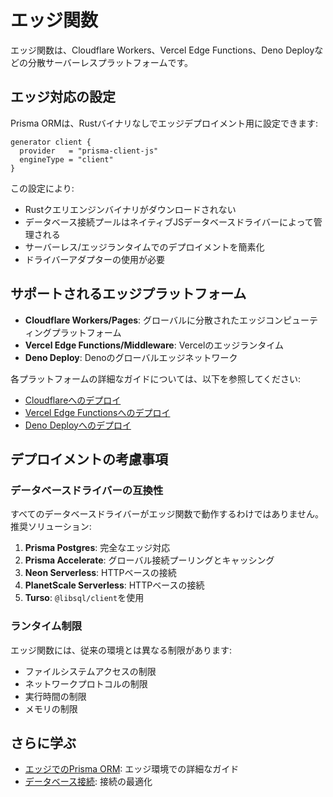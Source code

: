 # エッジ関数

エッジ関数は、Cloudflare Workers、Vercel Edge Functions、Deno Deployなどの分散サーバーレスプラットフォームです。

## エッジ対応の設定

Prisma ORMは、Rustバイナリなしでエッジデプロイメント用に設定できます:

```prisma
generator client {
  provider   = "prisma-client-js"
  engineType = "client"
}
```

この設定により:
- Rustクエリエンジンバイナリがダウンロードされない
- データベース接続プールはネイティブJSデータベースドライバーによって管理される
- サーバーレス/エッジランタイムでのデプロイメントを簡素化
- ドライバーアダプターの使用が必要

## サポートされるエッジプラットフォーム

- **Cloudflare Workers/Pages**: グローバルに分散されたエッジコンピューティングプラットフォーム
- **Vercel Edge Functions/Middleware**: Vercelのエッジランタイム
- **Deno Deploy**: Denoのグローバルエッジネットワーク

各プラットフォームの詳細なガイドについては、以下を参照してください:

- [Cloudflareへのデプロイ](/docs/orm/prisma-client/deployment/edge/deploy-to-cloudflare)
- [Vercel Edge Functionsへのデプロイ](/docs/orm/prisma-client/deployment/edge/deploy-to-vercel)
- [Deno Deployへのデプロイ](/docs/orm/prisma-client/deployment/edge/deploy-to-deno-deploy)

## デプロイメントの考慮事項

### データベースドライバーの互換性

すべてのデータベースドライバーがエッジ関数で動作するわけではありません。推奨ソリューション:

1. **Prisma Postgres**: 完全なエッジ対応
2. **Prisma Accelerate**: グローバル接続プーリングとキャッシング
3. **Neon Serverless**: HTTPベースの接続
4. **PlanetScale Serverless**: HTTPベースの接続
5. **Turso**: `@libsql/client`を使用

### ランタイム制限

エッジ関数には、従来の環境とは異なる制限があります:

- ファイルシステムアクセスの制限
- ネットワークプロトコルの制限
- 実行時間の制限
- メモリの制限

## さらに学ぶ

- [エッジでのPrisma ORM](/docs/orm/prisma-client/deployment/edge/overview): エッジ環境での詳細なガイド
- [データベース接続](/docs/orm/prisma-client/setup-and-configuration/databases-connections): 接続の最適化
